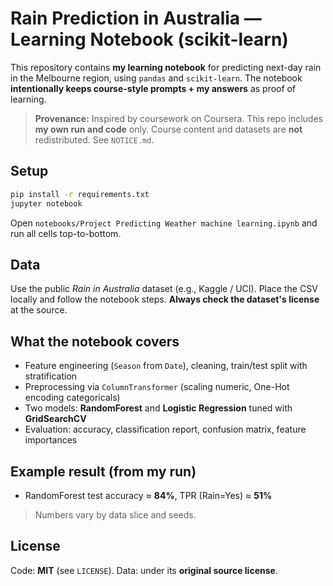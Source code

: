 # Rain Prediction in Australia — Learning Notebook (scikit-learn)

This repository contains **my learning notebook** for predicting next-day rain in the Melbourne region, using
`pandas` and `scikit-learn`. The notebook **intentionally keeps course-style prompts + my answers** as proof of learning.

> **Provenance:** Inspired by coursework on Coursera. This repo includes **my own run and code** only.
> Course content and datasets are **not** redistributed. See `NOTICE.md`.

## Setup
```bash
pip install -r requirements.txt
jupyter notebook
```
Open `notebooks/Project Predicting Weather machine learning.ipynb` and run all cells top-to-bottom.

## Data
Use the public *Rain in Australia* dataset (e.g., Kaggle / UCI). Place the CSV locally and follow the notebook steps.
**Always check the dataset's license** at the source.

## What the notebook covers
- Feature engineering (`Season` from `Date`), cleaning, train/test split with stratification
- Preprocessing via `ColumnTransformer` (scaling numeric, One-Hot encoding categoricals)
- Two models: **RandomForest** and **Logistic Regression** tuned with **GridSearchCV**
- Evaluation: accuracy, classification report, confusion matrix, feature importances

## Example result (from my run)
- RandomForest test accuracy ≈ **84%**, TPR (Rain=Yes) ≈ **51%**
> Numbers vary by data slice and seeds.

## License
Code: **MIT** (see `LICENSE`). Data: under its **original source license**.
